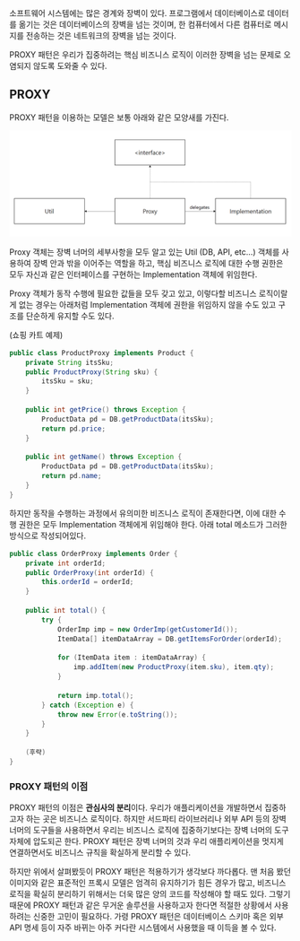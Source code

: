소프트웨어 시스템에는 많은 경계와 장벽이 있다. 프로그램에서 데이터베이스로 데이터를 옮기는 것은 데이터베이스의 장벽을 넘는 것이며, 한 컴퓨터에서 다른 컴퓨터로 메시지를 전송하는 것은 네트워크의 장벽을 넘는 것이다.

PROXY 패턴은 우리가 집중하려는 핵심 비즈니스 로직이 이러한 장벽을 넘는 문제로 오염되지 않도록 도와줄 수 있다.

## PROXY

PROXY 패턴을 이용하는 모델은 보통 아래와 같은 모양새를 가진다.

![26_1](../../images/26_1.PNG)

Proxy 객체는 장벽 너머의 세부사항을 모두 알고 있는 Util (DB, API, etc...) 객체를 사용하여 장벽 안과 밖을 이어주는 역할을 하고, 핵심 비즈니스 로직에 대한 수행 권한은 모두 자신과 같은 인터페이스를 구현하는 Implementation 객체에 위임한다.

Proxy 객체가 동작 수행에 필요한 값들을 모두 갖고 있고, 이렇다할 비즈니스 로직이랄게 없는 경우는 아래처럼 Implementation 객체에 권한을 위임하지 않을 수도 있고 구조를 단순하게 유지할 수도 있다. 

(쇼핑 카트 예제)

```java
public class ProductProxy implements Product {
    private String itsSku;
    public ProductProxy(String sku) {
        itsSku = sku;
    }
    
    public int getPrice() throws Exception {
        ProductData pd = DB.getProductData(itsSku);
        return pd.price;
    }

    public int getName() throws Exception {
        ProductData pd = DB.getProductData(itsSku);
        return pd.name;
    }
}
```

하지만 동작을 수행하는 과정에서 유의미한 비즈니스 로직이 존재한다면, 이에 대한 수행 권한은 모두 Implementation 객체에게 위임해야 한다. 아래 total 메소드가 그러한 방식으로 작성되어있다.

```java
public class OrderProxy implements Order {
    private int orderId;
    public OrderProxy(int orderId) {
        this.orderId = orderId;
    }
    
    public int total() {
        try {
            OrderImp imp = new OrderImp(getCustomerId());
            ItemData[] itemDataArray = DB.getItemsForOrder(orderId);
            
            for (ItemData item : itemDataArray) {
                imp.addItem(new ProductProxy(item.sku), item.qty);    
            }

            return imp.total();
        } catch (Exception e) {
            throw new Error(e.toString());
        }
    }

    (후략)
}
```

### PROXY 패턴의 이점

PROXY 패턴의 이점은 **관심사의 분리**이다. 우리가 애플리케이션을 개발하면서 집중하고자 하는 곳은 비즈니스 로직이다. 하지만 서드파티 라이브러리나 외부 API 등의 장벽 너머의 도구들을 사용하면서 우리는 비즈니스 로직에 집중하기보다는 장벽 너머의 도구 자체에 압도되곤 한다. PROXY 패턴은 장벽 너머의 것과 우리 애플리케이션을 멋지게 연결하면서도 비즈니스 규칙을 확실하게 분리할 수 있다.

하지만 위에서 살펴봤듯이 PROXY 패턴은 적용하기가 생각보다 까다롭다. 맨 처음 봤던 이미지와 같은 표준적인 프록시 모델은 엄격히 유지하기가 힘든 경우가 많고, 비즈니스 로직을 확실히 분리하기 위해서는 더욱 많은 양의 코드를 작성해야 할 때도 있다. 그렇기 때문에 PROXY 패턴과 같은 무거운 솔루션을 사용하고자 한다면 적절한 상황에서 사용하려는 신중한 고민이 필요하다. 가령 PROXY 패턴은 데이터베이스 스키마 혹은 외부 API 명세 등이 자주 바뀌는 아주 커다란 시스템에서 사용했을 때 이득을 볼 수 있다.